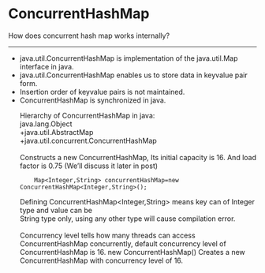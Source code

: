 # ConcurrentHashMap
How does concurrent hash map works internally?

-----------------------------------------------------------------
<ul><li>java.util.ConcurrentHashMap is implementation of the java.util.Map interface in java.</li>
<li>java.util.ConcurrentHashMap enables us to store data in keyvalue pair form. </li>
<li>Insertion order of keyvalue pairs is not maintained. </li>
<li>ConcurrentHashMap is synchronized in java.</li>


Hierarchy of ConcurrentHashMap in java:<br>
                java.lang.Object <br>
            +java.util.AbstractMap <br>
            +java.util.concurrent.ConcurrentHashMap
<br><br>
Constructs a new ConcurrentHashMap, Its initial capacity is 16. And load factor is 0.75 (We’ll
discuss it later in post) <br>

        Map<Integer,String> concurrentHashMap=new ConcurrentHashMap<Integer,String>();
Defining ConcurrentHashMap<Integer,String> means key can of Integer type and value can be<br>
String type only, using any other type will cause compilation error.
<br><br>
Concurrency level tells how many threads can access ConcurrentHashMap concurrently, 
default concurrency level of ConcurrentHashMap is 16.
        new ConcurrentHashMap()
Creates a new ConcurrentHashMap with concurrency level of 16.
